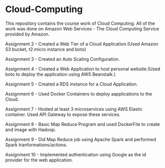 # Cloud-Computing
This repository contains the course work of Cloud Computing. All of the work was done on Amazon Web Services - The Cloud Computing Service provided by Amazon.

Assignment 2 - Created a Web Tier of a Cloud Application.(Used Amazon S3 bucket, t2.micro instance and boto)

Assignment 3 - Created an Auto Scaling Configuration.

Assignment 4 - Created a Web Application to host personal website.(Used boto to deploy the application using AWS Beanstalk.)

Assignment 5 - Created a RDS instance for a Cloud Application.

Assignment 6 - Used Docker Containers to deploy aapplications to the Cloud.

Assignment 7 - Hosted at least 3 microservices using AWS Elastic container. Used API Gateway to expose these services.

Assignment 8 - Basic Map Reduce Program and used DockerFile to create and image with Hadoop.

Assignment 9 - Did Map Reduce job using Apache Spark and performed Spark tranformations/actions.

Assignment 10 - Implemented authentication using Google as the id provider for the web application.
